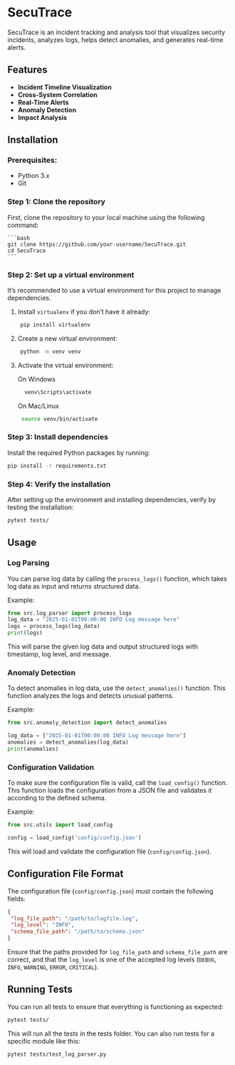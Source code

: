 

# SecuTrace

SecuTrace is an incident tracking and analysis tool that visualizes security incidents, analyzes logs, helps detect anomalies, and generates real-time alerts.

## Features
- **Incident Timeline Visualization**
- **Cross-System Correlation**
- **Real-Time Alerts**
- **Anomaly Detection**
- **Impact Analysis**

## Installation

### Prerequisites:
- Python 3.x
- Git


### Step 1: Clone the repository
First, clone the repository to your local machine using the following command:

	```bash
	git clone https://github.com/your-username/SecuTrace.git
	cd SecuTrace
	```
### Step 2: Set up a virtual environment
It’s recommended to use a virtual environment for this project to manage dependencies.

1. Install `virtualenv` if you don’t have it already:

```bash
    pip install virtualenv
```

2. Create a new virtual environment:

```bash
    python -m venv venv
```

3. Activate the virtual environment:

    On Windows

	```bash
 	  venv\Scripts\activate
	```

    On Mac/Linux

	```bash
   	 source venv/bin/activate
 	```

### Step 3: Install dependencies
Install the required Python packages by running:

```bash
pip install -r requirements.txt
```

### Step 4: Verify the installation
After setting up the environment and installing dependencies, verify by testing the installation:

```bash
pytest tests/
```

## Usage

### Log Parsing
You can parse log data by calling the `process_logs()` function, which takes log data as input and returns structured data.

Example:

```python
from src.log_parser import process_logs
log_data = "2025-01-01T00:00:00 INFO Log message here"
logs = process_logs(log_data)
print(logs)
```

This will parse the given log data and output structured logs with timestamp, log level, and message.

### Anomaly Detection
To detect anomalies in log data, use the `detect_anomalies()` function. This function analyzes the logs and detects unusual patterns.

Example:

```python
from src.anomaly_detection import detect_anomalies

log_data = ["2025-01-01T00:00:00 INFO Log message here"]
anomalies = detect_anomalies(log_data)
print(anomalies)
```

### Configuration Validation
To make sure the configuration file is valid, call the `load_config()` function. This function loads the configuration from a JSON file and validates it according to the defined schema.

Example:

```python
from src.utils import load_config

config = load_config('config/config.json')
```

This will load and validate the configuration file (`config/config.json`).

## Configuration File Format
The configuration file (`config/config.json`) must contain the following fields:

```json
{
 "log_file_path": "/path/to/logfile.log",
 "log_level": "INFO",
 "schema_file_path": "/path/to/schema.json"
}
```

Ensure that the paths provided for `log_file_path` and `schema_file_path` are correct, and that the `log_level` is one of the accepted log levels (`DEBUG`, `INFO`, `WARNING`, `ERROR`, `CRITICAL`).

## Running Tests
You can run all tests to ensure that everything is functioning as expected:

```bash
pytest tests/
```

This will run all the tests in the tests folder. You can also run tests for a specific module like this:

```bash
pytest tests/test_log_parser.py
```
